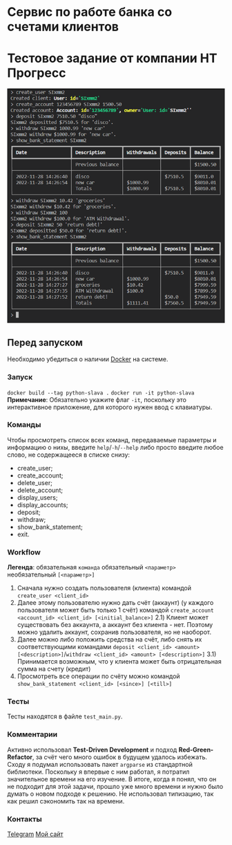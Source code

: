 # Сервис по работе банка со счетами клиентов

# Тестовое задание от компании НТ Прогресс


![Скриншот](screenshot.png)

## Перед запуском

Необходимо убедиться о наличии [Docker](https://www.docker.com/) на системе.

### Запуск

`docker build --tag python-slava .`
`docker run -it python-slava`
**Примечание**: Обязательно укажите флаг `-it`, поскольку это интерактивное приложение, для которого нужен ввод с клавиатуры.

### Команды

Чтобы просмотреть список всех команд, передаваемые параметры и информацию о нихы, введите `help`/`-h`/`--help` либо просто введите любое слово, не содержащееся в списке снизу:

*   create_user;
*   create_account;
*   delete_user;
*   delete_account;
*   display_users;
*   display_accounts;
*   deposit;
*   withdraw;
*   show_bank_statement;
*   exit.

### Workflow

**Легенда**:
обязательная `команда`
обязательный `<параметр>`
необязательный `[<параметр>]`


1)  Сначала нужно создать пользователя (клиента) командой `create_user <client_id>`
2)  Далее этому пользователю нужно дать счёт (аккаунт) (у каждого пользователя может быть только 1 счёт) командой `create_account <account_id> <client_id> [<initial_balance>]`
    2.1)    Клиент может существовать без аккаунта, а аккаунт без клиента - нет. Поэтому можно удалить аккаунт, сохранив пользователя, но не наоборот.
3)  Далее можно либо положить средства на счёт, либо снять их соответствующими командами `deposit <client_id> <amount> [<description>]`/`withdraw <client_id> <amount> [<description>]`
    3.1)    Принимается возможным, что у клиента может быть отрицательная сумма на счету (кредит)
4)  Просмотреть все операции по счёту можно командой `show_bank_statement <client_id> [<since>] [<till>]`

### Тесты

Тесты находятся в файле `test_main.py`.

### Комментарии

Активно использовал **Test-Driven Development** и подход **Red-Green-Refactor**, за счёт чего много ошибок в будущем удалось избежать.
Сходу я подумал использовать пакет `argparse` из стандартной библиотеки. Поскольку я впервые с ним работал, я потратил значительное времени на его изучение. В итоге, когда я понял, что он не подходит для этой задачи, прошло уже много времени и нужно было думать о новом подходе к решению.
Не использовал типизацию, так как решил сэкономить так на времени.

### Контакты

[Telegram](https://t.me/SXRu1)
[Мой сайт](https://slavaitru.online/menu)
